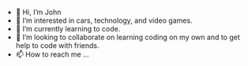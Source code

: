 - 👋 Hi, I’m John
- 👀 I’m interested in cars, technology, and video games. 
- 🌱 I’m currently learning to code.
- 💞️ I’m looking to collaborate on learning coding on my own and to get help to code with friends.
- 📫 How to reach me ...

<!---
johns9819/johns9819 is a ✨ special ✨ repository because its `README.md` (this file) appears on your GitHub profile.
You can click the Preview link to take a look at your changes.
--->
